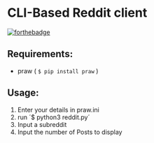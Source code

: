 # CLI-Based Reddit client

[![forthebadge](https://forthebadge.com/images/badges/powered-by-electricity.svg)](http://forthebadge.com/)

## Requirements:
- praw ( `$ pip install praw` )

## Usage:
1. Enter your details in praw.ini
2. run ´$ python3 reddit.py´
3. Input a subreddit
4. Input the number of Posts to display
